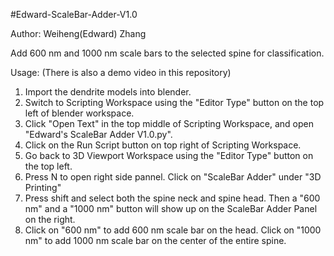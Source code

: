 #Edward-ScaleBar-Adder-V1.0

Author: Weiheng(Edward) Zhang

Add 600 nm and 1000 nm scale bars to the selected spine for classification.

Usage: (There is also a demo video in this repository)
1. Import the dendrite models into blender. 
2. Switch to Scripting Workspace using the "Editor Type" button on the top left of blender workspace.
3. Click "Open Text" in the top middle of Scripting Workspace, and open "Edward's ScaleBar Adder V1.0.py".
4. Click on the Run Script button on top right of Scripting Workspace.
5. Go back to 3D Viewport Workspace using the "Editor Type" button on the top left.
6. Press N to open right side pannel. Click on "ScaleBar Adder" under "3D Printing"
7. Press shift and select both the spine neck and spine head. Then a "600 nm" and a "1000 nm" button
will show up on the ScaleBar Adder Panel on the right. 
8. Click on "600 nm" to add 600 nm scale bar on the head. Click on "1000 nm" to add 1000 nm scale bar 
on the center of the entire spine.
